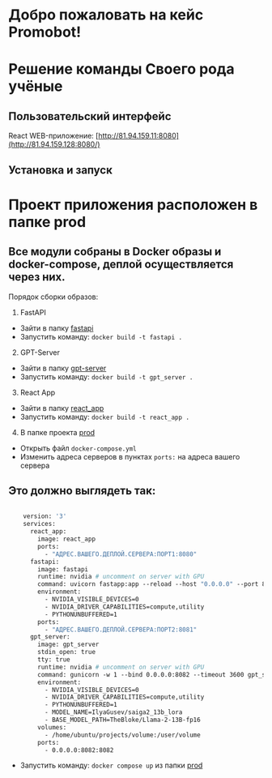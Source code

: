# Добро пожаловать на кейс Promobot!
# Решение команды Своего рода учёные
## Пользовательский интерфейс
React
WEB-приложение: [http://81.94.159.11:8080](http://81.94.159.128:8080/)

## Установка и запуск
# Проект приложения расположен в папке prod
## Все модули собраны в Docker образы и docker-compose, деплой осуществляется через них.
Порядок сборки образов:
1) FastAPI
* Зайти в папку [fastapi](prod/fastapi)
* Запустить команду: `docker build -t fastapi .`

2) GPT-Server
* Зайти в папку [gpt-server](prod/gpt-server)
* Запустить команду: `docker build -t gpt_server .`

3) React App
* Зайти в папку [react_app](prod/react_app)
* Запустить команду: `docker build -t react_app .`

4) В папке проекта [prod](prod)
* Открыть файл `docker-compose.yml`
* Изменить адреса серверов в пунктах `ports:` на адреса вашего сервера
## Это должно выглядеть так:
  ```dockerfile
  
      version: '3'
      services:
        react_app:
          image: react_app
          ports:
            - "АДРЕС.ВАШЕГО.ДЕПЛОЙ.СЕРВЕРА:ПОРТ1:8080"
        fastapi:
          image: fastapi
          runtime: nvidia # uncomment on server with GPU
          command: uvicorn fastapp:app --reload --host "0.0.0.0" --port 8081
          environment:
            - NVIDIA_VISIBLE_DEVICES=0
            - NVIDIA_DRIVER_CAPABILITIES=compute,utility
            - PYTHONUNBUFFERED=1
          ports:
            - "АДРЕС.ВАШЕГО.ДЕПЛОЙ.СЕРВЕРА:ПОРТ2:8081"
        gpt_server:
          image: gpt_server
          stdin_open: true
          tty: true
          runtime: nvidia # uncomment on server with GPU
          command: gunicorn -w 1 --bind 0.0.0.0:8082 --timeout 3600 gpt_server:app
          environment:
            - NVIDIA_VISIBLE_DEVICES=0
            - NVIDIA_DRIVER_CAPABILITIES=compute,utility
            - PYTHONUNBUFFERED=1
            - MODEL_NAME=IlyaGusev/saiga2_13b_lora
            - BASE_MODEL_PATH=TheBloke/Llama-2-13B-fp16
          volumes:
            - /home/ubuntu/projects/volume:/user/volume
          ports:
            - 0.0.0.0:8082:8082
  ```
* Запустить команду: `docker compose up` из папки [prod](prod)

